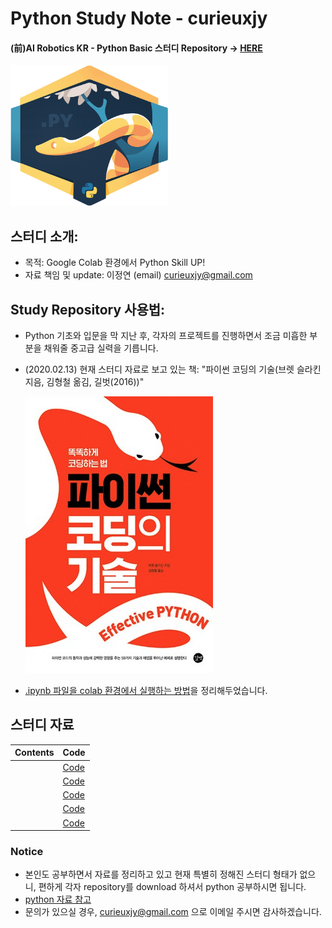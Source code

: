 # Python Study Note - curieuxjy
#### (前)AI Robotics KR - Python Basic 스터디 Repository → [HERE](./README_2019.md)
<img src="./images/8.png" width="50%" height="50%"></img>

## 스터디 소개:
- 목적: Google Colab 환경에서 Python Skill UP!
- 자료 책임 및 update: 이정연 (email) curieuxjy@gmail.com


## Study Repository 사용법:
- Python 기초와 입문을 막 지난 후, 각자의 프로젝트를 진행하면서 조금 미흡한 부분을 채워줄 중고급 실력을 기릅니다.
- (2020.02.13) 현재 스터디 자료로 보고 있는 책: "파이썬 코딩의 기술(브렛 슬라킨 지음, 김형철 옮김, 길벗(2016))"

  ![book](./images/9.png)
  
- [.ipynb 파일을 colab 환경에서 실행하는 방법](https://github.com/curieuxjy/python_study/blob/master/how_to_google_colab.md)을 정리해두었습니다.

## 스터디 자료
| Contents       | Code|
|--------------|---------|
| |[Code]()|
| |[Code]()|
| |[Code]()|
| |[Code]()|
| |[Code]()|

### Notice
- 본인도 공부하면서 자료를 정리하고 있고 현재 특별히 정해진 스터디 형태가 없으니, 편하게 각자 repository를 download 하셔서 python 공부하시면 됩니다.
- [python 자료 참고](https://winterj.me/python-books-for-intermediate/?fbclid=IwAR3NBsUDFNWQ_qNXbAnfm-rQBmdj7dWgt9gBab7DLOG5l4XtNCqbmSss6PY)
- 문의가 있으실 경우, curieuxjy@gmail.com 으로 이메일 주시면 감사하겠습니다.

